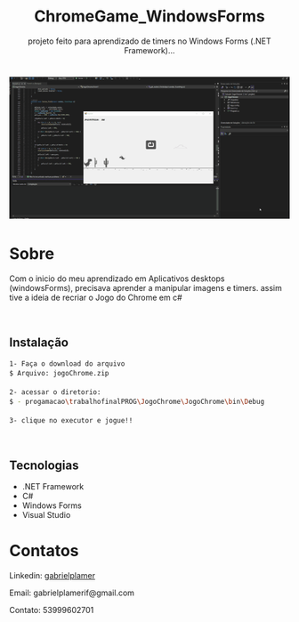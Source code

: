 
<h1 align="center">ChromeGame_WindowsForms</h1>

<p align="center"> projeto feito para aprendizado de timers no Windows Forms (.NET Framework)...  </p>


<h1 align="center">
  <img alt="Readme" title="Readme" src="./imagens/Animação2.gif"/> 
 </h1>


# Sobre
<p>Com o inicio do meu aprendizado em Aplicativos desktops (windowsForms), precisava aprender a manipular imagens e timers. assim tive a ideia de recriar o Jogo do Chrome em c#</p>

<br>

## Instalação

```bash
1- Faça o download do arquivo
$ Arquivo: jogoChrome.zip

2- acessar o diretorio:
$ - progamacao\trabalhofinalPROG\JogoChrome\JogoChrome\bin\Debug

3- clique no executor e jogue!!
```
<br>

## Tecnologias

 - .NET Framework
 - C#
 - Windows Forms
 - Visual Studio

# Contatos

<p> Linkedin: 
  <a href="www.linkedin.com/in/gabrielplamer">gabrielplamer</a>
</p>
<p> Email: gabrielplamerif@gmail.com
</p>
<p> Contato: 53999602701
</p>



